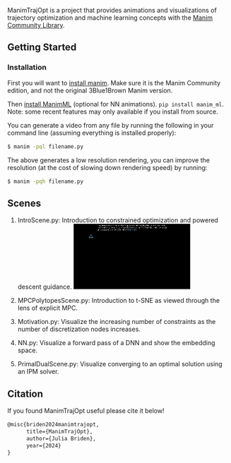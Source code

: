 ManimTrajOpt is a project that provides animations and visualizations of trajectory optimization and machine learning concepts with the [Manim Community Library](https://www.manim.community/).

## Getting Started 

### Installation

First you will want to [install manim](https://docs.manim.community/en/stable/installation.html). Make sure it is the Manim Community edition, and not the original 3Blue1Brown Manim version. 

Then [install ManimML](https://github.com/helblazer811/ManimML/tree/main) (optional for NN animations).
`pip install manim_ml`. Note: some recent features may only available if you install from source. 

You can generate a video from any file by running the following in your command line (assuming everything is installed properly):

```bash
$ manim -pql filename.py
```
The above generates a low resolution rendering, you can improve the resolution (at the cost of slowing down rendering speed) by running: 

```bash
$ manim -pqh filename.py
```

## Scenes

1. IntroScene.py: Introduction to constrained optimization and powered descent guidance.
![](https://github.com/JuliaBriden/ManimTrajOpt/blob/master/media/gifs/IntroScene.gif)

2. MPCPolytopesScene.py: Introduction to t-SNE as viewed through the lens of explicit MPC.

3. Motivation.py: Visualize the increasing number of constraints as the number of discretization nodes increases.

4. NN.py: Visualize a forward pass of a DNN and show the embedding space.

5. PrimalDualScene.py: Visualize converging to an optimal solution using an IPM solver.

## Citation

If you found ManimTrajOpt useful please cite it below!

```
@misc{briden2024manimtrajopt,
      title={ManimTrajOpt}, 
      author={Julia Briden},
      year={2024}
}
```

